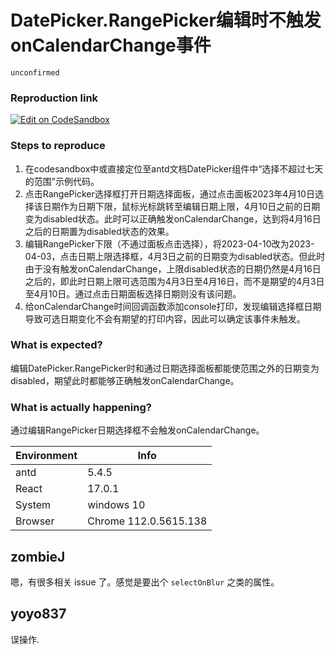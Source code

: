 # DatePicker.RangePicker编辑时不触发onCalendarChange事件

`unconfirmed`

### Reproduction link

[![Edit on CodeSandbox](https://codesandbox.io/static/img/play-codesandbox.svg)](https://codesandbox.io/embed/antd-reproduction-template-forked-687lbd)

### Steps to reproduce

1.  在codesandbox中或直接定位至antd文档DatePicker组件中“选择不超过七天的范围”示例代码。
2.  点击RangePicker选择框打开日期选择面板，通过点击面板2023年4月10日选择该日期作为日期下限，鼠标光标跳转至编辑日期上限，4月10日之前的日期变为disabled状态。此时可以正确触发onCalendarChange，达到将4月16日之后的日期置为disabled状态的效果。
3.  编辑RangePicker下限（不通过面板点击选择），将2023-04-10改为2023-04-03，点击日期上限选择框，4月3日之前的日期变为disabled状态。但此时由于没有触发onCalendarChange，上限disabled状态的日期仍然是4月16日之后的，即此时日期上限可选范围为4月3日至4月16日，而不是期望的4月3日至4月10日。通过点击日期面板选择日期则没有该问题。
4.  给onCalendarChange时间回调函数添加console打印，发现编辑选择框日期导致可选日期变化不会有期望的打印内容，因此可以确定该事件未触发。

### What is expected?

编辑DatePicker.RangePicker时和通过日期选择面板都能使范围之外的日期变为disabled，期望此时都能够正确触发onCalendarChange。

### What is actually happening?

通过编辑RangePicker日期选择框不会触发onCalendarChange。

| Environment | Info                  |
| ----------- | --------------------- |
| antd        | 5.4.5                 |
| React       | 17.0.1                |
| System      | windows 10            |
| Browser     | Chrome 112.0.5615.138 |

<!-- generated by ant-design-issue-helper. DO NOT REMOVE -->

## zombieJ

嗯，有很多相关 issue 了。感觉是要出个 `selectOnBlur` 之类的属性。

## yoyo837

误操作.
